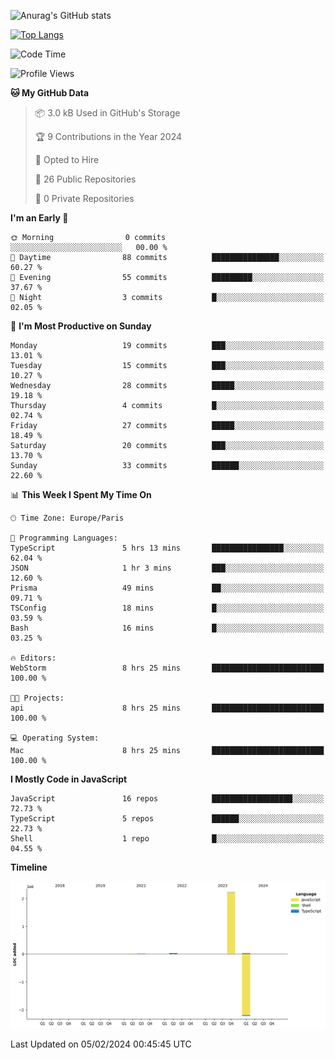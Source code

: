![Anurag's GitHub stats](https://github-readme-stats.vercel.app/api?username=sufiane&theme=dark&show_icons=true&count_private=true)


[![Top Langs](https://github-readme-stats.vercel.app/api/top-langs/?username=sufiane&layout=compact)](https://github.com/anuraghazra/github-readme-stats)

<!--START_SECTION:waka-->
![Code Time](http://img.shields.io/badge/Code%20Time-985%20hrs%208%20mins-blue)

![Profile Views](http://img.shields.io/badge/Profile%20Views-0-blue)

**🐱 My GitHub Data** 

> 📦 3.0 kB Used in GitHub's Storage 
 > 
> 🏆 9 Contributions in the Year 2024
 > 
> 💼 Opted to Hire
 > 
> 📜 26 Public Repositories 
 > 
> 🔑 0 Private Repositories 
 > 
**I'm an Early 🐤** 

```text
🌞 Morning                0 commits           ░░░░░░░░░░░░░░░░░░░░░░░░░   00.00 % 
🌆 Daytime                88 commits          ███████████████░░░░░░░░░░   60.27 % 
🌃 Evening                55 commits          █████████░░░░░░░░░░░░░░░░   37.67 % 
🌙 Night                  3 commits           █░░░░░░░░░░░░░░░░░░░░░░░░   02.05 % 
```
📅 **I'm Most Productive on Sunday** 

```text
Monday                   19 commits          ███░░░░░░░░░░░░░░░░░░░░░░   13.01 % 
Tuesday                  15 commits          ███░░░░░░░░░░░░░░░░░░░░░░   10.27 % 
Wednesday                28 commits          █████░░░░░░░░░░░░░░░░░░░░   19.18 % 
Thursday                 4 commits           █░░░░░░░░░░░░░░░░░░░░░░░░   02.74 % 
Friday                   27 commits          █████░░░░░░░░░░░░░░░░░░░░   18.49 % 
Saturday                 20 commits          ███░░░░░░░░░░░░░░░░░░░░░░   13.70 % 
Sunday                   33 commits          ██████░░░░░░░░░░░░░░░░░░░   22.60 % 
```


📊 **This Week I Spent My Time On** 

```text
🕑︎ Time Zone: Europe/Paris

💬 Programming Languages: 
TypeScript               5 hrs 13 mins       ████████████████░░░░░░░░░   62.04 % 
JSON                     1 hr 3 mins         ███░░░░░░░░░░░░░░░░░░░░░░   12.60 % 
Prisma                   49 mins             ██░░░░░░░░░░░░░░░░░░░░░░░   09.71 % 
TSConfig                 18 mins             █░░░░░░░░░░░░░░░░░░░░░░░░   03.59 % 
Bash                     16 mins             █░░░░░░░░░░░░░░░░░░░░░░░░   03.25 % 

🔥 Editors: 
WebStorm                 8 hrs 25 mins       █████████████████████████   100.00 % 

🐱‍💻 Projects: 
api                      8 hrs 25 mins       █████████████████████████   100.00 % 

💻 Operating System: 
Mac                      8 hrs 25 mins       █████████████████████████   100.00 % 
```

**I Mostly Code in JavaScript** 

```text
JavaScript               16 repos            ██████████████████░░░░░░░   72.73 % 
TypeScript               5 repos             ██████░░░░░░░░░░░░░░░░░░░   22.73 % 
Shell                    1 repo              █░░░░░░░░░░░░░░░░░░░░░░░░   04.55 % 
```



**Timeline**

![Lines of Code chart](https://raw.githubusercontent.com/Sufiane/Sufiane/main/assets/bar_graph.png)


 Last Updated on 05/02/2024 00:45:45 UTC
<!--END_SECTION:waka-->


<!--
**Sufiane/sufiane** is a ✨ _special_ ✨ repository because its `README.md` (this file) appears on your GitHub profile.

Here are some ideas to get you started:

- 🔭 I’m currently working on ...
- 🌱 I’m currently learning ...
- 👯 I’m looking to collaborate on ...
- 🤔 I’m looking for help with ...
- 💬 Ask me about ...
- 📫 How to reach me: ...
- 😄 Pronouns: ...
- ⚡ Fun fact: ...
-->

